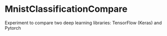# MnistClassificationCompare
Experiment to compare two deep learning libraries: TensorFlow (Keras) and Pytorch
